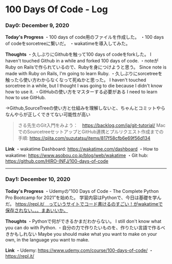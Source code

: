 # 100 Days Of Code - Log

### Day0: December 9, 2020

**Today's Progress** 
・100 days of code用のファイルを作成した。
・100 days of codeをsorcetreeに繋いだ。
・wakatimeを導入してみた。

**Thoughts** 
・久しぶりにGithubを触って100 days of codeをforkした。
I haven't touched Github in a while and forked 100 days of code.
・noteがRuby on Railsで作られているので、Rubyを身につけようと思う。
Since note is made with Ruby on Rails, I'm going to learn Ruby.
・久しぶりにsorcetreeを触ったら使い方わからなくなって死ぬかと思った。
I haven't touched sorcetree in a while, but I thought I was going to die because I didn't know how to use it.
・GitHubの使い方をマスターする必要がある
I need to learn how to use GitHub.

→Github,SourceTreeの使い方と仕組みを理解しないと、ちゃんとコミットやらなんやらが正しくできてない可能性が高い
 >さる先生のGit入門をみよう：　https://backlog.com/ja/git-tutorial/
 >MacでのSourcetreeセットアップとGitHub連携とプルリクエスト作成までの手順: https://qiita.com/suzutatsu/items/817f58cfb6e69f56d134

**Link**
・wakatime Dashboard: https://wakatime.com/dashboard
・How to wakatime: https://www.asobou.co.jp/blog/web/wakatime
・Git hub: https://github.com/HIRO-INFJ/100-days-of-code

---------------------------------------------------------
### Day1: December 10, 2020

**Today's Progress** 
・Udemyの”100 Days of Code - The Complete Python Pro Bootcamp for 2021”を始めた。
学習内容はPythonで、今日は基礎を学んだ。
https://repl.it/　っていうサイトでコード書けるのすごい！がwakatimeで保存されない。。。まあいいか。

**Thoughts** 
・Pythonで何ができるかまだわからない。
I still don't know what you can do with Python.
・自分の力で作りたいものを、作りたい言語で作るべきかもしれない
Maybe you should make what you want to make on your own, in the language you want to make.

**Link**
・Udemy: https://www.udemy.com/course/100-days-of-code/
・https://repl.it/
